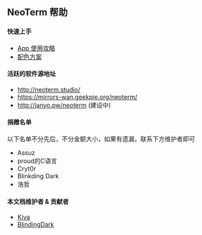 ## NeoTerm 帮助

#### 快速上手
* [App 使用攻略](how-to-use.md)
* [配色方案](color-scheme.md)

#### 活跃的软件源地址
* http://neoterm.studio/
* https://mirrors-wan.geekpie.org/neoterm/
* http://janyo.pw/neoterm (建设中)

#### 捐赠名单
以下名单不分先后，不分金额大小，如果有遗漏，联系下方维护者即可
* Assuz
* proud的C语言
* Cryt0r
* Blinkding Dark
* 浩哲


#### 本文档维护者 & 贡献者
* [Kiva](https://github.com/zt515)
* [BlindingDark](https://github.com/BlindingDark)
